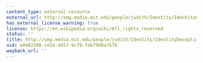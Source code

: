 ```yaml
---
content_type: external-resource
external_url: http://smg.media.mit.edu/people/judith/Identity/IdentityDeception.html
has_external_license_warning: true
license: https://en.wikipedia.org/wiki/All_rights_reserved
status: ''
title: http://smg.media.mit.edu/people/judith/Identity/IdentityDeception.html
uid: e0482306-cd16-4b57-9cf9-feb7900a7676
wayback_url: ''
---
```

